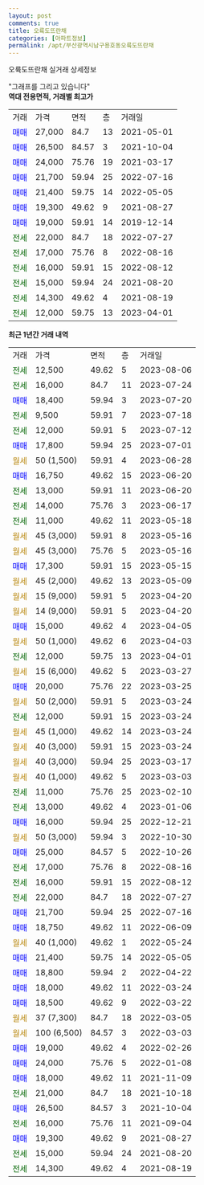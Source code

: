 ```yaml
---
layout: post
comments: true
title: 오륙도뜨란채
categories: [아파트정보]
permalink: /apt/부산광역시남구용호동오륙도뜨란채
---
```


오륙도뜨란채 실거래 상세정보

<script type="text/javascript">
  google.charts.load('current', {'packages':['line', 'corechart']});
  google.charts.setOnLoadCallback(drawChart);

  function drawChart() {
    var data = new google.visualization.DataTable();
    data.addColumn('date', '거래일');
    data.addColumn('number', "매매");
    data.addColumn('number', "전세");
    data.addColumn('number', "전매");

    data.addRows([[new Date(Date.parse("2023-08-06")), null, 12500, null], [new Date(Date.parse("2023-07-24")), null, 16000, null], [new Date(Date.parse("2023-07-20")), 18400, null, null], [new Date(Date.parse("2023-07-18")), null, 9500, null], [new Date(Date.parse("2023-07-12")), null, 12000, null], [new Date(Date.parse("2023-07-01")), 17800, null, null], [new Date(Date.parse("2023-06-28")), null, null, null], [new Date(Date.parse("2023-06-20")), 16750, null, null], [new Date(Date.parse("2023-06-20")), null, 13000, null], [new Date(Date.parse("2023-06-17")), null, 14000, null], [new Date(Date.parse("2023-05-18")), null, 11000, null], [new Date(Date.parse("2023-05-16")), null, null, null], [new Date(Date.parse("2023-05-16")), null, null, null], [new Date(Date.parse("2023-05-15")), 17300, null, null], [new Date(Date.parse("2023-05-09")), null, null, null], [new Date(Date.parse("2023-04-20")), null, null, null], [new Date(Date.parse("2023-04-20")), null, null, null], [new Date(Date.parse("2023-04-05")), 15000, null, null], [new Date(Date.parse("2023-04-03")), null, null, null], [new Date(Date.parse("2023-04-01")), null, 12000, null], [new Date(Date.parse("2023-03-27")), null, null, null], [new Date(Date.parse("2023-03-25")), 20000, null, null], [new Date(Date.parse("2023-03-24")), null, null, null], [new Date(Date.parse("2023-03-24")), null, 12000, null], [new Date(Date.parse("2023-03-24")), null, null, null], [new Date(Date.parse("2023-03-24")), null, null, null], [new Date(Date.parse("2023-03-17")), null, null, null], [new Date(Date.parse("2023-03-03")), null, null, null], [new Date(Date.parse("2023-02-10")), null, 11000, null], [new Date(Date.parse("2023-01-06")), null, 13000, null], [new Date(Date.parse("2022-12-21")), 16000, null, null], [new Date(Date.parse("2022-10-30")), null, null, null], [new Date(Date.parse("2022-10-26")), 25000, null, null], [new Date(Date.parse("2022-08-16")), null, 17000, null], [new Date(Date.parse("2022-08-12")), null, 16000, null], [new Date(Date.parse("2022-07-27")), null, 22000, null], [new Date(Date.parse("2022-07-16")), 21700, null, null], [new Date(Date.parse("2022-06-09")), 18750, null, null], [new Date(Date.parse("2022-05-24")), null, null, null], [new Date(Date.parse("2022-05-05")), 21400, null, null], [new Date(Date.parse("2022-04-22")), 18800, null, null], [new Date(Date.parse("2022-03-24")), 18000, null, null], [new Date(Date.parse("2022-03-22")), 18500, null, null], [new Date(Date.parse("2022-03-05")), null, null, null], [new Date(Date.parse("2022-03-03")), null, null, null], [new Date(Date.parse("2022-02-26")), 19000, null, null], [new Date(Date.parse("2022-01-08")), 24000, null, null], [new Date(Date.parse("2021-11-09")), 18000, null, null], [new Date(Date.parse("2021-10-18")), null, 21000, null], [new Date(Date.parse("2021-10-04")), 26500, null, null], [new Date(Date.parse("2021-09-04")), null, 16000, null], [new Date(Date.parse("2021-08-27")), 19300, null, null], [new Date(Date.parse("2021-08-20")), null, 15000, null], [new Date(Date.parse("2021-08-19")), null, 14300, null]]);

    var options = {
      hAxis: {
        format: 'yyyy/MM/dd'
      },    
      lineWidth: 0,
      pointsVisible: true,    
      title: '최근 1년간 유형별 실거래가 분포',
      legend: { position: 'bottom' }
    };

    var formatter = new google.visualization.NumberFormat({pattern:'###,###'} );
    formatter.format(data, 1);
    formatter.format(data, 2);
    
    setTimeout(function() {
        var chart = new google.visualization.LineChart(document.getElementById('columnchart_material'));
        chart.draw(data, (options));
        document.getElementById('loading').style.display = 'none';
    }, 200);
  }
</script>


<div id="loading" style="z-index:20; display: block; margin-left: 0px">"그래프를 그리고 있습니다"</div>
<div id="columnchart_material" style="width: 95%; margin-left: 0px; display: block"></div>
<!-- contents start -->
<b>역대 전용면적, 거래별 최고가</b>
<table class="sortable">
    <tr>
      <td>거래</td>
      <td>가격</td>
      <td>면적</td>
      <td>층</td>
      <td>거래일</td>
    </tr>
        <tr>
          <td><a style="color: blue">매매</a></td>
          <td>27,000</td>
          <td>84.7</td>
          <td>13</td>
          <td>2021-05-01</td>
        </tr>            <tr>
          <td><a style="color: blue">매매</a></td>
          <td>26,500</td>
          <td>84.57</td>
          <td>3</td>
          <td>2021-10-04</td>
        </tr>            <tr>
          <td><a style="color: blue">매매</a></td>
          <td>24,000</td>
          <td>75.76</td>
          <td>19</td>
          <td>2021-03-17</td>
        </tr>            <tr>
          <td><a style="color: blue">매매</a></td>
          <td>21,700</td>
          <td>59.94</td>
          <td>25</td>
          <td>2022-07-16</td>
        </tr>            <tr>
          <td><a style="color: blue">매매</a></td>
          <td>21,400</td>
          <td>59.75</td>
          <td>14</td>
          <td>2022-05-05</td>
        </tr>            <tr>
          <td><a style="color: blue">매매</a></td>
          <td>19,300</td>
          <td>49.62</td>
          <td>9</td>
          <td>2021-08-27</td>
        </tr>            <tr>
          <td><a style="color: blue">매매</a></td>
          <td>19,000</td>
          <td>59.91</td>
          <td>14</td>
          <td>2019-12-14</td>
        </tr>        
        <tr>
              <td><a style="color: darkgreen">전세</a></td>
              <td>22,000</td>
              <td>84.7</td>
              <td>18</td>
              <td>2022-07-27</td>
            </tr>            <tr>
              <td><a style="color: darkgreen">전세</a></td>
              <td>17,000</td>
              <td>75.76</td>
              <td>8</td>
              <td>2022-08-16</td>
            </tr>            <tr>
              <td><a style="color: darkgreen">전세</a></td>
              <td>16,000</td>
              <td>59.91</td>
              <td>15</td>
              <td>2022-08-12</td>
            </tr>            <tr>
              <td><a style="color: darkgreen">전세</a></td>
              <td>15,000</td>
              <td>59.94</td>
              <td>24</td>
              <td>2021-08-20</td>
            </tr>            <tr>
              <td><a style="color: darkgreen">전세</a></td>
              <td>14,300</td>
              <td>49.62</td>
              <td>4</td>
              <td>2021-08-19</td>
            </tr>            <tr>
              <td><a style="color: darkgreen">전세</a></td>
              <td>12,000</td>
              <td>59.75</td>
              <td>13</td>
              <td>2023-04-01</td>
            </tr>        
    
</table>

<b>최근 1년간 거래 내역</b>

<table class="sortable">
    <tr>
      <td>거래</td>
      <td>가격</td>
      <td>면적</td>
      <td>층</td>
      <td>거래일</td>
    </tr>
    <tr>
      <td><a style="color: darkgreen">전세</a></td>
      <td>12,500</td>
      <td>49.62</td>
      <td>5</td>
      <td>2023-08-06</td>
    </tr>          <tr>
      <td><a style="color: darkgreen">전세</a></td>
      <td>16,000</td>
      <td>84.7</td>
      <td>11</td>
      <td>2023-07-24</td>
    </tr>          <tr>
      <td><a style="color: blue">매매</a></td>
      <td>18,400</td>
      <td>59.94</td>
      <td>3</td>
      <td>2023-07-20</td>
    </tr>          <tr>
      <td><a style="color: darkgreen">전세</a></td>
      <td>9,500</td>
      <td>59.91</td>
      <td>7</td>
      <td>2023-07-18</td>
    </tr>          <tr>
      <td><a style="color: darkgreen">전세</a></td>
      <td>12,000</td>
      <td>59.91</td>
      <td>5</td>
      <td>2023-07-12</td>
    </tr>          <tr>
      <td><a style="color: blue">매매</a></td>
      <td>17,800</td>
      <td>59.94</td>
      <td>25</td>
      <td>2023-07-01</td>
    </tr>          <tr>
      <td><a style="color: darkgoldenrod">월세</a></td>
      <td>50 (1,500)</td>
      <td>59.91</td>
      <td>4</td>
      <td>2023-06-28</td>
    </tr>          <tr>
      <td><a style="color: blue">매매</a></td>
      <td>16,750</td>
      <td>49.62</td>
      <td>15</td>
      <td>2023-06-20</td>
    </tr>          <tr>
      <td><a style="color: darkgreen">전세</a></td>
      <td>13,000</td>
      <td>59.91</td>
      <td>11</td>
      <td>2023-06-20</td>
    </tr>          <tr>
      <td><a style="color: darkgreen">전세</a></td>
      <td>14,000</td>
      <td>75.76</td>
      <td>3</td>
      <td>2023-06-17</td>
    </tr>          <tr>
      <td><a style="color: darkgreen">전세</a></td>
      <td>11,000</td>
      <td>49.62</td>
      <td>11</td>
      <td>2023-05-18</td>
    </tr>          <tr>
      <td><a style="color: darkgoldenrod">월세</a></td>
      <td>45 (3,000)</td>
      <td>59.91</td>
      <td>8</td>
      <td>2023-05-16</td>
    </tr>          <tr>
      <td><a style="color: darkgoldenrod">월세</a></td>
      <td>45 (3,000)</td>
      <td>75.76</td>
      <td>5</td>
      <td>2023-05-16</td>
    </tr>          <tr>
      <td><a style="color: blue">매매</a></td>
      <td>17,300</td>
      <td>59.91</td>
      <td>15</td>
      <td>2023-05-15</td>
    </tr>          <tr>
      <td><a style="color: darkgoldenrod">월세</a></td>
      <td>45 (2,000)</td>
      <td>49.62</td>
      <td>13</td>
      <td>2023-05-09</td>
    </tr>          <tr>
      <td><a style="color: darkgoldenrod">월세</a></td>
      <td>15 (9,000)</td>
      <td>59.91</td>
      <td>5</td>
      <td>2023-04-20</td>
    </tr>          <tr>
      <td><a style="color: darkgoldenrod">월세</a></td>
      <td>14 (9,000)</td>
      <td>59.91</td>
      <td>5</td>
      <td>2023-04-20</td>
    </tr>          <tr>
      <td><a style="color: blue">매매</a></td>
      <td>15,000</td>
      <td>49.62</td>
      <td>4</td>
      <td>2023-04-05</td>
    </tr>          <tr>
      <td><a style="color: darkgoldenrod">월세</a></td>
      <td>50 (1,000)</td>
      <td>49.62</td>
      <td>6</td>
      <td>2023-04-03</td>
    </tr>          <tr>
      <td><a style="color: darkgreen">전세</a></td>
      <td>12,000</td>
      <td>59.75</td>
      <td>13</td>
      <td>2023-04-01</td>
    </tr>          <tr>
      <td><a style="color: darkgoldenrod">월세</a></td>
      <td>15 (6,000)</td>
      <td>49.62</td>
      <td>5</td>
      <td>2023-03-27</td>
    </tr>          <tr>
      <td><a style="color: blue">매매</a></td>
      <td>20,000</td>
      <td>75.76</td>
      <td>22</td>
      <td>2023-03-25</td>
    </tr>          <tr>
      <td><a style="color: darkgoldenrod">월세</a></td>
      <td>50 (2,000)</td>
      <td>59.91</td>
      <td>5</td>
      <td>2023-03-24</td>
    </tr>          <tr>
      <td><a style="color: darkgreen">전세</a></td>
      <td>12,000</td>
      <td>59.91</td>
      <td>15</td>
      <td>2023-03-24</td>
    </tr>          <tr>
      <td><a style="color: darkgoldenrod">월세</a></td>
      <td>45 (1,000)</td>
      <td>49.62</td>
      <td>14</td>
      <td>2023-03-24</td>
    </tr>          <tr>
      <td><a style="color: darkgoldenrod">월세</a></td>
      <td>40 (3,000)</td>
      <td>59.91</td>
      <td>15</td>
      <td>2023-03-24</td>
    </tr>          <tr>
      <td><a style="color: darkgoldenrod">월세</a></td>
      <td>40 (3,000)</td>
      <td>59.94</td>
      <td>25</td>
      <td>2023-03-17</td>
    </tr>          <tr>
      <td><a style="color: darkgoldenrod">월세</a></td>
      <td>40 (1,000)</td>
      <td>49.62</td>
      <td>5</td>
      <td>2023-03-03</td>
    </tr>          <tr>
      <td><a style="color: darkgreen">전세</a></td>
      <td>11,000</td>
      <td>75.76</td>
      <td>25</td>
      <td>2023-02-10</td>
    </tr>          <tr>
      <td><a style="color: darkgreen">전세</a></td>
      <td>13,000</td>
      <td>49.62</td>
      <td>4</td>
      <td>2023-01-06</td>
    </tr>          <tr>
      <td><a style="color: blue">매매</a></td>
      <td>16,000</td>
      <td>59.94</td>
      <td>25</td>
      <td>2022-12-21</td>
    </tr>          <tr>
      <td><a style="color: darkgoldenrod">월세</a></td>
      <td>50 (3,000)</td>
      <td>59.94</td>
      <td>3</td>
      <td>2022-10-30</td>
    </tr>          <tr>
      <td><a style="color: blue">매매</a></td>
      <td>25,000</td>
      <td>84.57</td>
      <td>5</td>
      <td>2022-10-26</td>
    </tr>          <tr>
      <td><a style="color: darkgreen">전세</a></td>
      <td>17,000</td>
      <td>75.76</td>
      <td>8</td>
      <td>2022-08-16</td>
    </tr>          <tr>
      <td><a style="color: darkgreen">전세</a></td>
      <td>16,000</td>
      <td>59.91</td>
      <td>15</td>
      <td>2022-08-12</td>
    </tr>          <tr>
      <td><a style="color: darkgreen">전세</a></td>
      <td>22,000</td>
      <td>84.7</td>
      <td>18</td>
      <td>2022-07-27</td>
    </tr>          <tr>
      <td><a style="color: blue">매매</a></td>
      <td>21,700</td>
      <td>59.94</td>
      <td>25</td>
      <td>2022-07-16</td>
    </tr>          <tr>
      <td><a style="color: blue">매매</a></td>
      <td>18,750</td>
      <td>49.62</td>
      <td>11</td>
      <td>2022-06-09</td>
    </tr>          <tr>
      <td><a style="color: darkgoldenrod">월세</a></td>
      <td>40 (1,000)</td>
      <td>49.62</td>
      <td>1</td>
      <td>2022-05-24</td>
    </tr>          <tr>
      <td><a style="color: blue">매매</a></td>
      <td>21,400</td>
      <td>59.75</td>
      <td>14</td>
      <td>2022-05-05</td>
    </tr>          <tr>
      <td><a style="color: blue">매매</a></td>
      <td>18,800</td>
      <td>59.94</td>
      <td>2</td>
      <td>2022-04-22</td>
    </tr>          <tr>
      <td><a style="color: blue">매매</a></td>
      <td>18,000</td>
      <td>49.62</td>
      <td>11</td>
      <td>2022-03-24</td>
    </tr>          <tr>
      <td><a style="color: blue">매매</a></td>
      <td>18,500</td>
      <td>49.62</td>
      <td>9</td>
      <td>2022-03-22</td>
    </tr>          <tr>
      <td><a style="color: darkgoldenrod">월세</a></td>
      <td>37 (7,300)</td>
      <td>84.7</td>
      <td>18</td>
      <td>2022-03-05</td>
    </tr>          <tr>
      <td><a style="color: darkgoldenrod">월세</a></td>
      <td>100 (6,500)</td>
      <td>84.57</td>
      <td>3</td>
      <td>2022-03-03</td>
    </tr>          <tr>
      <td><a style="color: blue">매매</a></td>
      <td>19,000</td>
      <td>49.62</td>
      <td>4</td>
      <td>2022-02-26</td>
    </tr>          <tr>
      <td><a style="color: blue">매매</a></td>
      <td>24,000</td>
      <td>75.76</td>
      <td>5</td>
      <td>2022-01-08</td>
    </tr>          <tr>
      <td><a style="color: blue">매매</a></td>
      <td>18,000</td>
      <td>49.62</td>
      <td>11</td>
      <td>2021-11-09</td>
    </tr>          <tr>
      <td><a style="color: darkgreen">전세</a></td>
      <td>21,000</td>
      <td>84.7</td>
      <td>18</td>
      <td>2021-10-18</td>
    </tr>          <tr>
      <td><a style="color: blue">매매</a></td>
      <td>26,500</td>
      <td>84.57</td>
      <td>3</td>
      <td>2021-10-04</td>
    </tr>          <tr>
      <td><a style="color: darkgreen">전세</a></td>
      <td>16,000</td>
      <td>75.76</td>
      <td>11</td>
      <td>2021-09-04</td>
    </tr>          <tr>
      <td><a style="color: blue">매매</a></td>
      <td>19,300</td>
      <td>49.62</td>
      <td>9</td>
      <td>2021-08-27</td>
    </tr>          <tr>
      <td><a style="color: darkgreen">전세</a></td>
      <td>15,000</td>
      <td>59.94</td>
      <td>24</td>
      <td>2021-08-20</td>
    </tr>          <tr>
      <td><a style="color: darkgreen">전세</a></td>
      <td>14,300</td>
      <td>49.62</td>
      <td>4</td>
      <td>2021-08-19</td>
    </tr>      </table>
<!-- contents end -->    

